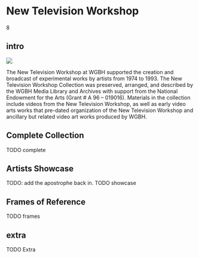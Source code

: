 # New Television Workshop

8

## intro

<img src='https://s3.amazonaws.com/openvault.wgbh.org/special_collections/ntw/ntw.png' class='pull-left'/>

The New Television Workshop at WGBH supported the creation and broadcast of 
experimental works by artists from 1974 to 1993. The New Television Workshop 
Collection was preserved, arranged, and described by the WGBH Media Library and 
Archives with support from the National Endowment for the Arts (Grant # A 96 – 
019016). Materials in the collection include videos from the New Television 
Workshop, as well as early video arts works that pre-dated organization of the 
New Television Workshop and ancillary but related video art works produced by 
WGBH.

## Complete Collection

TODO complete

## Artists Showcase

TODO: add the apostrophe back in.
TODO showcase

## Frames of Reference

TODO frames



## extra

TODO Extra